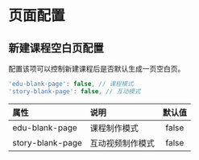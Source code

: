 # 页面配置

## 新建课程空白页配置

配置该项可以控制新建课程后是否默认生成一页空白页。

```js
'edu-blank-page': false, // 课程模式
'story-blank-page': false, // 互动模式
```

| 属性 | 说明 | 默认值|
| :--- | :--- | :---: |
| edu-blank-page|  课程制作模式 | false |
| story-blank-page|  互动视频制作模式  |false |